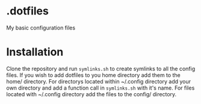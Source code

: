 # .dotfiles
My basic configuration files

# Installation
Clone the repository and run `symlinks.sh` to create symlinks to all the config files.
If you wish to add dotfiles to you home directory add them to the home/ directory.
For directorys located within ~/.config directory add your own directory and add a function call in `symlinks.sh` with it's name.
For files located with ~/.config directory add the files to the config/ directory.
